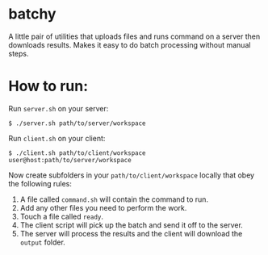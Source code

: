 # batchy

A little pair of utilities that uploads files and runs command on a server then downloads results.  Makes it easy to do batch processing without manual steps.

# How to run:

Run `server.sh` on your server:
```
$ ./server.sh path/to/server/workspace
```

Run `client.sh` on your client:
```
$ ./client.sh path/to/client/workspace user@host:path/to/server/workspace
```

Now create subfolders in your `path/to/client/workspace` locally that obey the following rules:

1. A file called `command.sh` will contain the command to run.
2. Add any other files you need to perform the work.
3. Touch a file called `ready`.
4. The client script will pick up the batch and send it off to the server.
5. The server will process the results and the client will download the `output` folder.

